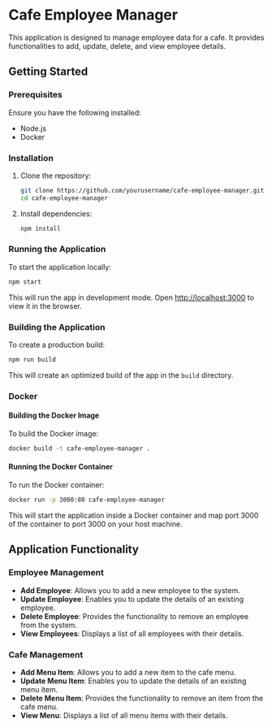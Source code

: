 # Cafe Employee Manager

This application is designed to manage employee data for a cafe. It provides functionalities to add, update, delete, and view employee details.

## Getting Started

### Prerequisites

Ensure you have the following installed:
- Node.js
- Docker

### Installation

1. Clone the repository:
    ```sh
    git clone https://github.com/yourusername/cafe-employee-manager.git
    cd cafe-employee-manager
    ```

2. Install dependencies:
    ```sh
    npm install
    ```

### Running the Application

To start the application locally:
```sh
npm start
```
This will run the app in development mode. Open [http://localhost:3000](http://localhost:3000) to view it in the browser.

### Building the Application

To create a production build:
```sh
npm run build
```
This will create an optimized build of the app in the `build` directory.

### Docker

#### Building the Docker Image

To build the Docker image:
```sh
docker build -t cafe-employee-manager .
```

#### Running the Docker Container

To run the Docker container:
```sh
docker run -p 3000:80 cafe-employee-manager
```
This will start the application inside a Docker container and map port 3000 of the container to port 3000 on your host machine.

## Application Functionality

### Employee Management

- **Add Employee**: Allows you to add a new employee to the system.
- **Update Employee**: Enables you to update the details of an existing employee.
- **Delete Employee**: Provides the functionality to remove an employee from the system.
- **View Employees**: Displays a list of all employees with their details.

### Cafe Management

- **Add Menu Item**: Allows you to add a new item to the cafe menu.
- **Update Menu Item**: Enables you to update the details of an existing menu item.
- **Delete Menu Item**: Provides the functionality to remove an item from the cafe menu.
- **View Menu**: Displays a list of all menu items with their details.


